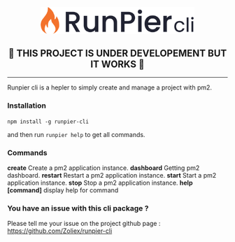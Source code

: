 <div align="center">
	<img src="./assets/runpier-cli-logo.png" width="70%"/>
	<br />

## 🚨 THIS PROJECT IS UNDER DEVELOPEMENT BUT IT WORKS 🚨
</div>
<hr/>

Runpier cli is a hepler to simply create and manage a project with pm2.

### Installation

`npm install -g runpier-cli` 

and then run `runpier help` to get all commands.

### Commands

**create** Create a pm2 application instance.
**dashboard** Getting pm2 dashboard.
**restart** Restart a pm2 application instance.
**start** Start a pm2 application instance.
**stop** Stop a pm2 application instance.
**help [command]**  display help for command

### You have an issue with this cli package ?
Please tell me your issue on the project github page :
https://github.com/Zoliex/runpier-cli